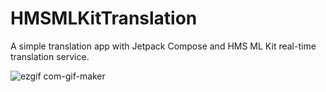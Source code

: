 # HMSMLKitTranslation

A simple translation app with Jetpack Compose and HMS ML Kit real-time translation service.

![ezgif com-gif-maker](https://user-images.githubusercontent.com/34041050/158776282-c34002f3-5731-4045-a8cc-d112042d9a0d.gif)
